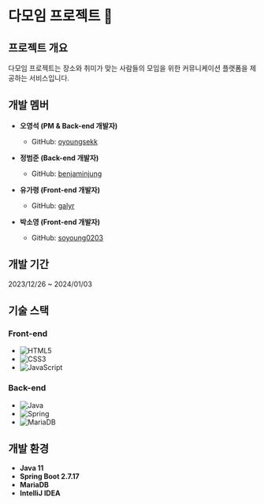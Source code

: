 # 다모임 프로젝트 🚀

## 프로젝트 개요

다모임 프로젝트는 장소와 취미가 맞는 사람들의 모임을 위한 커뮤니케이션 플랫폼을 제공하는 서비스입니다.

## 개발 멤버

- **오영석 (PM & Back-end 개발자)**
  - GitHub: [oyoungsekk](https://github.com/oyoungsekk)

- **정범준 (Back-end 개발자)**
  - GitHub: [benjaminjung](https://github.com/bumjun2)

- **유가령 (Front-end 개발자)**
  - GitHub: [galyr](https://github.com/galyr)

- **박소영 (Front-end 개발자)**
  - GitHub: [soyoung0203](https://github.com/soyoung0203)

## 개발 기간

2023/12/26 ~ 2024/01/03 

## 기술 스택

### Front-end
- ![HTML5](https://img.shields.io/badge/html5-%23E34F26.svg?style=for-the-badge&logo=html5&logoColor=black)
- ![CSS3](https://img.shields.io/badge/css3-%231572B6.svg?style=for-the-badge&logo=css3&logoColor=black)
- ![JavaScript](https://img.shields.io/badge/javascript-%23323330.svg?style=for-the-badge&logo=javascript&logoColor=%23F7DF1E)

### Back-end
- ![Java](https://img.shields.io/badge/java-%23ED8B00.svg?style=for-the-badge&logo=openjdk&logoColor=white)
- ![Spring](https://img.shields.io/badge/spring-%236DB33F.svg?style=for-the-badge&logo=spring&logoColor=black)
- ![MariaDB](https://img.shields.io/badge/MariaDB-003545?style=for-the-badge&logo=mariadb&logoColor=black)

## 개발 환경
- **Java 11**
- **Spring Boot 2.7.17**
- **MariaDB**
- **IntelliJ IDEA**

